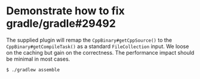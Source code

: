 # Demonstrate how to fix gradle/gradle#29492

The supplied plugin will remap the `CppBinary#getCppSource()` to the `CppBinary#getCompileTask()` as a standard `FileCollection` input.
We loose on the caching but gain on the correctness.
The performance impact should be minimal in most cases.

```shell {exemplar}
$ ./gradlew assemble
```
